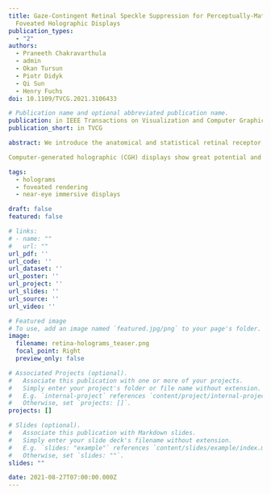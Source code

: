 ```yaml
---
title: Gaze-Contingent Retinal Speckle Suppression for Perceptually-Matched
  Foveated Holographic Displays
publication_types:
  - "2"
authors:
  - Praneeth Chakravarthula
  - admin
  - Okan Tursun
  - Piotr Didyk
  - Qi Sun
  - Henry Fuchs
doi: 10.1109/TVCG.2021.3106433

# Publication name and optional abbreviated publication name.
publication: in IEEE Transactions on Visualization and Computer Graphics
publication_short: in TVCG

abstract: We introduce the anatomical and statistical retinal receptor distribution into our computational hologram optimization, which places a higher priority on reducing the perceived foveal speckle noise while being adaptable to any individual's optical aberration on the retina. Our method demonstrates superior perceptual quality on our emulated holographic display. 

Computer-generated holographic (CGH) displays show great potential and are emerging as the next-generation displays for augmented and virtual reality, and automotive heads-up displays. One of the critical problems harming the wide adoption of such displays is the presence of speckle noise inherent to holography, which compromises its quality by introducing perceptible artifacts. Although speckle noise suppression has been an active research area, the previous works have not considered the perceptual characteristics of the Human Visual System (HVS), which receives the final displayed imagery. However, it is well-studied that the sensitivity of the HVS is not uniform across the visual field, which has led to gaze-contingent rendering schemes for maximizing the perceptual quality in various computer-generated imagery. Inspired by this, we present the first method that reduces the “perceived speckle noise” by integrating the foveal and peripheral vision characteristics of the HVS, along with the retinal point spread function, into the phase hologram computation. Specifically, our evaluations with objective measurements and subjective studies demonstrate a significant reduction of the human perceived noise.

tags:
  - holograms
  - foveated rendering
  - near-eye immersive displays

draft: false
featured: false

# links:
# - name: ""
#   url: ""
url_pdf: ''
url_code: ''
url_dataset: ''
url_poster: ''
url_project: ''
url_slides: ''
url_source: ''
url_video: ''

# Featured image
# To use, add an image named `featured.jpg/png` to your page's folder. 
image:
  filename: retina-holograms_teaser.png
  focal_point: Right
  preview_only: false

# Associated Projects (optional).
#   Associate this publication with one or more of your projects.
#   Simply enter your project's folder or file name without extension.
#   E.g. `internal-project` references `content/project/internal-project/index.md`.
#   Otherwise, set `projects: []`.
projects: []

# Slides (optional).
#   Associate this publication with Markdown slides.
#   Simply enter your slide deck's filename without extension.
#   E.g. `slides: "example"` references `content/slides/example/index.md`.
#   Otherwise, set `slides: ""`.
slides: ""

date: 2021-08-27T07:00:00.000Z
---
```


<!-- {{% callout note %}}
Click the _Cite_ button above to demo the feature to enable visitors to import publication metadata into their reference management software.
{{% /callout %}} -->